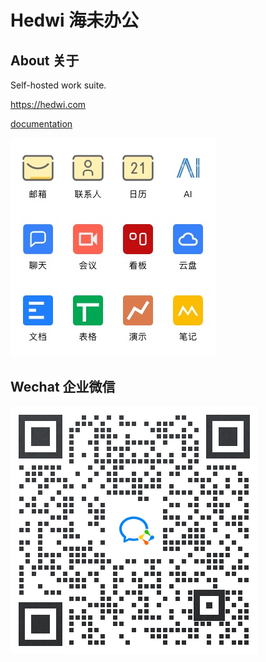 # Hedwi 海未办公 

## About 关于
Self-hosted work suite.

https://hedwi.com

[documentation](https://hedwi.com/document/mail-suite/zh-hans/)

![hedwi work suite](https://raw.githubusercontent.com/hedwi/.github/main/images/demo.png)

## Wechat 企业微信



![企业微信](https://raw.githubusercontent.com/hedwi/.github/main/images/qiyeweixin.png)

